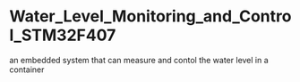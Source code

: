 # Water_Level_Monitoring_and_Control_STM32F407
an embedded system that can measure and contol the water level in a container
